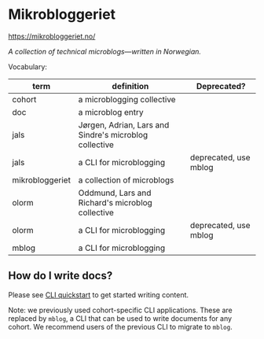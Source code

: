 # Mikrobloggeriet

https://mikrobloggeriet.no/

_A collection of technical microblogs—written in Norwegian._

Vocabulary:

| term            | definition                                             | Deprecated?           |
|-----------------|--------------------------------------------------------|-----------------------|
| cohort          | a microblogging collective                             |                       |
| doc             | a microblog entry                                      |                       |
| jals            | Jørgen, Adrian, Lars and Sindre's microblog collective |                       |
| jals            | a CLI for microblogging                                | deprecated, use mblog |
| mikrobloggeriet | a collection of microblogs                             |                       |
| olorm           | Oddmund, Lars and Richard's microblog collective       |                       |
| olorm           | a CLI for microblogging                                | deprecated, use mblog |
| mblog           | a CLI for microblogging                                |                       |

## How do I write docs?

Please see [CLI quickstart] to get started writing content.

[CLI quickstart]: cli-quickstart-mblog.md

Note: we previously used cohort-specific CLI applications.
These are replaced by `mblog`, a CLI that can be used to write documents for any cohort.
We recommend users of the previous CLI to migrate to `mblog`.

